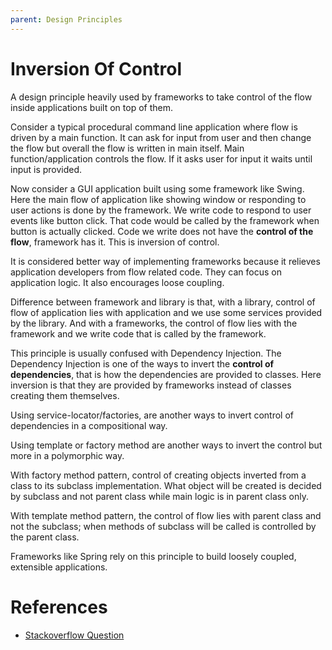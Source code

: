 ```yaml
---
parent: Design Principles
---
```


# Inversion Of Control
A design principle heavily used by frameworks to take control of the flow inside applications built on top of them.

Consider a typical procedural command line application where flow is driven by a main function.
It can ask for input from user and then change the flow but overall the flow is written in main itself.
Main function/application controls the flow. If it asks user for input it waits until input is provided.

Now consider a GUI application built using some framework like Swing. 
Here the main flow of application like showing window or responding to user actions is done by the framework.
We write code to respond to user events like button click. That code would be called by the framework when button is actually clicked.
Code we write does not have the **control of the flow**, framework has it.
This is inversion of control.  

It is considered better way of implementing frameworks because it relieves application developers from flow related code.
They can focus on application logic. 
It also encourages loose coupling. 

Difference between framework and library is that, 
with a library, control of flow of application lies with application and we use some services provided by the library.
And with a frameworks, the control of flow lies with the framework and we write code that is called by the framework.

  
This principle is usually confused with Dependency Injection. 
The Dependency Injection is one of the ways to invert the **control of dependencies**, that is how the dependencies are provided to classes. 
Here inversion is that they are provided by frameworks instead of classes creating them themselves.

Using service-locator/factories, are another ways to invert control of dependencies in a compositional way.

Using template or factory method are another ways to invert the control but more in a polymorphic way.

With factory method pattern, control of creating objects inverted from a class to its subclass implementation. 
What object will be created is decided by subclass and not parent class while main logic is in parent class only. 

With template method pattern, the control of flow lies with parent class and not the subclass; when methods of subclass will be called is controlled by the parent class.

Frameworks like Spring rely on this principle to build loosely coupled, extensible applications.

# References
* [Stackoverflow Question](https://stackoverflow.com/questions/6550700/inversion-of-control-vs-dependency-injection)      